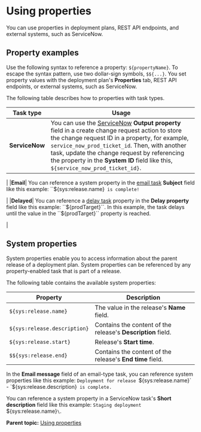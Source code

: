 # Using properties

You can use properties in deployment plans, REST API endpoints, and external systems, such as ServiceNow.

## Property examples

Use the following syntax to reference a property: ``${propertyName}``. To escape the syntax pattern, use two dollar-sign symbols, `$${...}`. You set property values with the deployment plan's **Properties** tab, REST API endpoints, or external systems, such as ServiceNow.

The following table describes how to properties with task types.

|Task type|Usage|
|---------|-----|
|**ServiceNow**| You can use the [ServiceNow](cr_taskType_serviceNow.md#) **Output property** field in a create change request action to store the change request ID in a property, for example, ``service_now_prod_ticket_id``. Then, with another task, update the change request by referencing the property in the **System ID** field like this, ``${service_now_prod_ticket_id}``.

 |
|**Email**| You can reference a system property in the [email task](cr_taskType_email.md#) **Subject** field like this example: ``${sys:release.name}` is complete!`

 |
|**Delayed**| You can reference a [delay task](cr_taskType_delay.md#) property in the **Delay property** field like this example: \``${prodTarget}``. In this example, the task delays until the value in the ``${prodTarget}`` property is reached.

 |

## System properties

System properties enable you to access information about the parent release of a deployment plan. System properties can be referenced by any property-enabled task that is part of a release.

The following table contains the available system properties:

|Property|Description|
|--------|-----------|
|`${sys:release.name}`|The value in the release's **Name** field.|
|`${sys:release.description}`|Contains the content of the release's **Description** field.|
|`${sys:release.start}`|Release's **Start time**.|
|`$${sys:release.end}`|Contains the content of the release's **End time** field.|

In the **Email message** field of an email-type task, you can reference system properties like this example: `Deployment for release `${sys:release.name}` - `${sys:release.description}` is complete.`

You can reference a system property in a ServiceNow task's **Short description** field like this example: `Staging deployment `${sys:release.name}`\`.

**Parent topic:** [Using properties](../../com.ibm.crelease.doc/topics/cr_properties_ov.md)

